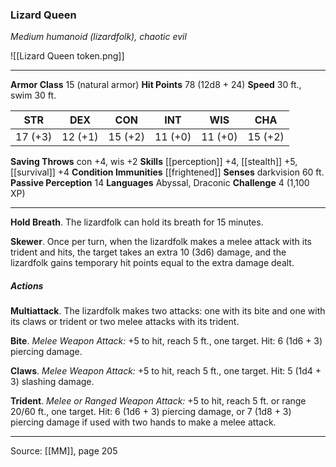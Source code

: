 ### Lizard Queen
_Medium humanoid (lizardfolk), chaotic evil_

![[Lizard Queen token.png]]




---

**Armor Class** 15 (natural armor)
**Hit Points** 78 (12d8 + 24)
**Speed** 30 ft., swim 30 ft.

| STR     | DEX     | CON     | INT     | WIS     | CHA     |
|---------|---------|---------|---------|---------|---------|
| 17 (+3) | 12 (+1) | 15 (+2) | 11 (+0) | 11 (+0) | 15 (+2) |

**Saving Throws** con +4, wis +2
**Skills** [[perception]] +4, [[stealth]] +5, [[survival]] +4
**Condition Immunities** [[frightened]]
**Senses** darkvision 60 ft.
**Passive Perception** 14
**Languages** Abyssal, Draconic
**Challenge** 4 (1,100 XP)

---

**Hold Breath**. The lizardfolk can hold its breath for 15 minutes.

**Skewer**. Once per turn, when the lizardfolk makes a melee attack with its trident and hits, the target takes an extra 10 (3d6) damage, and the lizardfolk gains temporary hit points equal to the extra damage dealt.

##### Actions
**Multiattack**. The lizardfolk makes two attacks: one with its bite and one with its claws or trident or two melee attacks with its trident.

**Bite**. _Melee Weapon Attack:_ +5 to hit, reach 5 ft., one target. Hit: 6 (1d6 + 3) piercing damage.

**Claws**. _Melee Weapon Attack:_ +5 to hit, reach 5 ft., one target. Hit: 5 (1d4 + 3) slashing damage.

**Trident**. _Melee or Ranged Weapon Attack:_ +5 to hit, reach 5 ft. or range 20/60 ft., one target. Hit: 6 (1d6 + 3) piercing damage, or 7 (1d8 + 3) piercing damage if used with two hands to make a melee attack.


---

Source: [[MM]], page 205